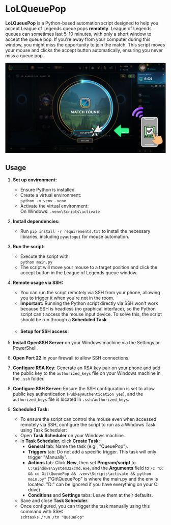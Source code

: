 # LoLQueuePop

**LoLQueuePop** is a Python-based automation script designed to help you accept League of Legends queue pops **remotely**. League of Legends queues can sometimes last 5-10 minutes, with only a short window to accept the queue pop. If you're away from your computer during this window, you might miss the opportunity to join the match. This script moves your mouse and clicks the accept button automatically, ensuring you never miss a queue pop.

![QueuePop](images/QueuePop.png)

## Usage

1. **Set up environment:**
   - Ensure Python is installed.
   - Create a virtual environment:  
     `python -m venv .venv`
   - Activate the virtual environment:  
     On Windows: `.venv\Scripts\activate`
2. **Install dependencies:**

   - Run `pip install -r requirements.txt` to install the necessary libraries, including `pyautogui` for mouse automation.

3. **Run the script:**

   - Execute the script with:  
     `python main.py`
   - The script will move your mouse to a target position and click the accept button in the League of Legends queue window.

4. **Remote usage via SSH:**

   - You can run the script remotely via SSH from your phone, allowing you to trigger it when you're not in the room.
   - **Important:** Running the Python script directly via SSH won't work because SSH is headless (no graphical interface), so the Python script can't access the mouse input device. To solve this, the script should be run through a **Scheduled Task**.
   - #### Setup for SSH access:

5. **Install OpenSSH Server** on your Windows machine via the Settings or PowerShell.
6. **Open Port 22** in your firewall to allow SSH connections.
7. **Configure RSA Key**: Generate an RSA key pair on your phone and add the public key to the `authorized_keys` file on your Windows machine in the `.ssh` folder.
8. **Configure SSH Server**: Ensure the SSH configuration is set to allow public key authentication (`PubkeyAuthentication yes`), and the `authorized_keys` file is located in `.ssh/authorized_keys`.

9. **Scheduled Task:**
   - To ensure the script can control the mouse even when accessed remotely via SSH, configure the script to run as a Windows Task using Task Scheduler:
   - Open **Task Scheduler** on your Windows machine.
   - In **Task Scheduler**, click **Create Task**:
     - **General** tab: Name the task (e.g., "QueuePop").
     - **Triggers** tab: Do not add a specific trigger. This task will only trigger "Manually".
     - **Actions** tab: Click **New**, then set **Program/script** to `C:\Windows\System32\cmd.exe`, and the **Arguments** field to `/c "D: && cd Git\QueuePop && .venv\Scripts\activate && python main.py"` ("Git\QueuePop" is where the main.py and the env is located. "D:" can be ignored if you have everything on your C: drive)
     - **Conditions** and **Settings** tabs: Leave them at their defaults.
   - Save and close **Task Scheduler**.
   - Once configured, you can trigger the task manually using this command with SSH:  
     `schtasks /run /tn "QueuePop"`
